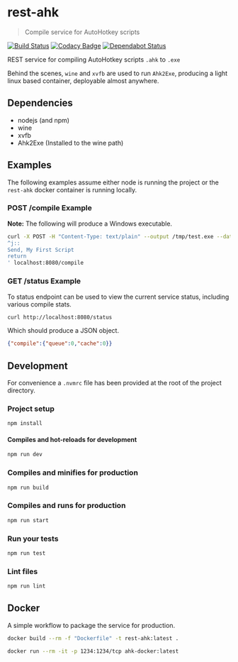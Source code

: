 # rest-ahk
> Compile service for AutoHotkey scripts

[![Build Status](https://travis-ci.org/zvecr/rest-ahk.svg?branch=master)](https://travis-ci.org/zvecr/rest-ahk)
[![Codacy Badge](https://api.codacy.com/project/badge/Grade/0c69e40060e94ff9989c25fb3e23bd1b)](https://app.codacy.com/app/zvecr/rest-ahk?utm_source=github.com&utm_medium=referral&utm_content=zvecr/rest-ahk&utm_campaign=Badge_Grade_Dashboard)
[![Dependabot Status](https://api.dependabot.com/badges/status?host=github&repo=zvecr/rest-ahk)](https://dependabot.com)

REST service for compiling AutoHotkey scripts `.ahk` to `.exe`

Behind the scenes, `wine` and `xvfb` are used to run `Ahk2Exe`, producing a light linux based container, deployable almost anywhere.

## Dependencies
*  nodejs (and npm)
*  wine
*  xvfb
*  Ahk2Exe (Installed to the wine path)

## Examples
The following examples assume either node is running the project or the `rest-ahk` docker container is running locally.

### POST /compile Example
**Note:** The following will produce a Windows executable.

```bash
curl -X POST -H "Content-Type: text/plain" --output /tmp/test.exe --data '
^j::                    
Send, My First Script
return                  
' localhost:8080/compile
```

### GET /status Example
To status endpoint can be used to view the current service status, including various compile stats.

```bash
curl http://localhost:8080/status
```

Which should produce a JSON object.
```json
{"compile":{"queue":0,"cache":0}}
```

## Development
For convenience a `.nvmrc` file has been provided at the root of the project directory.

### Project setup
```bash
npm install
```

#### Compiles and hot-reloads for development
```bash
npm run dev
```

### Compiles and minifies for production
```bash
npm run build
```

### Compiles and runs for production
```bash
npm run start
```

### Run your tests
```bash
npm run test
```

### Lint files
```bash
npm run lint
```

## Docker
A simple workflow to package the service for production.

```bash
docker build --rm -f "Dockerfile" -t rest-ahk:latest .

docker run --rm -it -p 1234:1234/tcp ahk-docker:latest
```
